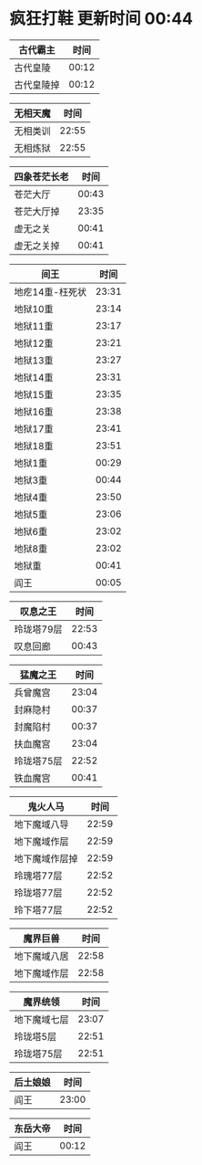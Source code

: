 # 疯狂打鞋 更新时间 00:44

| 古代霸主   | 时间    |
|--------|-------|
| 古代皇陵 | 00:12 |
| 古代皇陵掉 | 00:12 |

| 无相天魔   | 时间    |
|--------|-------|
| 无相类训 | 22:55 |
| 无相炼狱 | 22:55 |

| 四象苍茫长老   | 时间    |
|--------|-------|
| 苍茫大厅 | 00:43 |
| 苍茫大厅掉 | 23:35 |
| 虚无之关 | 00:41 |
| 虚无之关掉 | 00:41 |

| 间王   | 时间    |
|--------|-------|
| 地疙14重-枉死状 | 23:31 |
| 地狱10重 | 23:14 |
| 地狱11重 | 23:17 |
| 地狱12重 | 23:21 |
| 地狱13重 | 23:27 |
| 地狱14重 | 23:31 |
| 地狱15重 | 23:35 |
| 地狱16重 | 23:38 |
| 地狱17重 | 23:41 |
| 地狱18重 | 23:51 |
| 地狱1重 | 00:29 |
| 地狱3重 | 00:44 |
| 地狱4重 | 23:50 |
| 地狱5重 | 23:06 |
| 地狱6重 | 23:02 |
| 地狱8重 | 23:02 |
| 地狱重 | 00:41 |
| 阎王 | 00:05 |

| 叹息之王   | 时间    |
|--------|-------|
| 玲珑塔79层 | 22:53 |
| 叹息回廊 | 00:43 |

| 猛魔之王   | 时间    |
|--------|-------|
| 兵曾魔宫 | 23:04 |
| 封麻隐村 | 00:37 |
| 封魔陷村 | 00:37 |
| 扶血魔宫 | 23:04 |
| 玲珑塔75层 | 22:52 |
| 铁血魔宫 | 00:41 |

| 鬼火人马   | 时间    |
|--------|-------|
| 地下魔域八导 | 22:59 |
| 地下魔域作层 | 22:59 |
| 地下魔域作层掉 | 22:59 |
| 玲瑰塔77层 | 22:52 |
| 玲珑塔77层 | 22:52 |
| 玲下塔77层 | 22:52 |

| 魔界巨兽   | 时间    |
|--------|-------|
| 地下魔域八居 | 22:58 |
| 地下魔域作层 | 22:58 |

| 魔界统领   | 时间    |
|--------|-------|
| 地下魔域七层 | 23:07 |
| 玲珑塔5层 | 22:51 |
| 玲珑塔75层 | 22:51 |

| 后土娘娘   | 时间    |
|--------|-------|
| 阎王 | 23:00 |

| 东岳大帝   | 时间    |
|--------|-------|
| 阎王 | 00:12 |